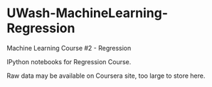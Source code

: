 # UWash-MachineLearning-Regression
Machine Learning Course #2 - Regression

IPython notebooks for Regression Course.

Raw data may be available on Coursera site, too large to store here.
